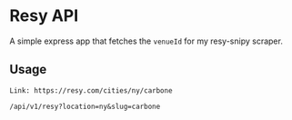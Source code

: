# Resy API

A simple express app that fetches the `venueId` for my resy-snipy scraper.


## Usage

```
Link: https://resy.com/cities/ny/carbone

/api/v1/resy?location=ny&slug=carbone
```
